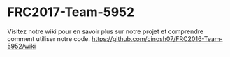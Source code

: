 ﻿# FRC2017-Team-5952

Visitez notre wiki pour en savoir plus sur notre projet et comprendre comment utiliser notre code.
https://github.com/cinosh07/FRC2016-Team-5952/wiki
